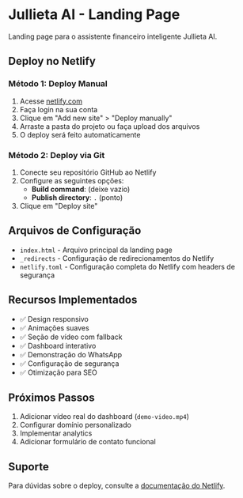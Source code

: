 # Jullieta AI - Landing Page

Landing page para o assistente financeiro inteligente Jullieta AI.

## Deploy no Netlify

### Método 1: Deploy Manual
1. Acesse [netlify.com](https://netlify.com)
2. Faça login na sua conta
3. Clique em "Add new site" > "Deploy manually"
4. Arraste a pasta do projeto ou faça upload dos arquivos
5. O deploy será feito automaticamente

### Método 2: Deploy via Git
1. Conecte seu repositório GitHub ao Netlify
2. Configure as seguintes opções:
   - **Build command**: (deixe vazio)
   - **Publish directory**: `.` (ponto)
3. Clique em "Deploy site"

## Arquivos de Configuração

- `index.html` - Arquivo principal da landing page
- `_redirects` - Configuração de redirecionamentos do Netlify
- `netlify.toml` - Configuração completa do Netlify com headers de segurança

## Recursos Implementados

- ✅ Design responsivo
- ✅ Animações suaves
- ✅ Seção de vídeo com fallback
- ✅ Dashboard interativo
- ✅ Demonstração do WhatsApp
- ✅ Configuração de segurança
- ✅ Otimização para SEO

## Próximos Passos

1. Adicionar vídeo real do dashboard (`demo-video.mp4`)
2. Configurar domínio personalizado
3. Implementar analytics
4. Adicionar formulário de contato funcional

## Suporte

Para dúvidas sobre o deploy, consulte a [documentação do Netlify](https://docs.netlify.com/).

